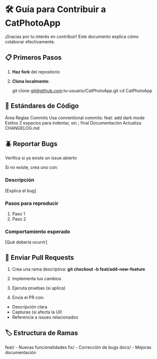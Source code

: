 # 🛠️ Guía para Contribuir a CatPhotoApp

¡Gracias por tu interés en contribuir! Este documento explica cómo colaborar efectivamente.

## 📋 Primeros Pasos

1. **Haz fork** del repositorio
2. **Clona localmente**:
   
   git clone git@github.com:tu-usuario/CatPhotoApp.git
   cd CatPhotoApp

## 🔧 Estándares de Código
Área	Reglas
Commits	Usa conventional commits: feat: add dark mode
Estilos	2 espacios para indentar, sin ; final
Documentación	Actualiza CHANGELOG.md

## 🪲 Reportar Bugs
Verifica si ya existe un issue abierto

Si no existe, crea uno con:

### Descripción
[Explica el bug]

### Pasos para reproducir
1. Paso 1
2. Paso 2

### Comportamiento esperado
[Qué debería ocurrir]

## 🎁 Enviar Pull Requests
1.  Crea una rama descriptiva:
**git checkout -b feat/add-new-feature**

2. Implementa tus cambios

3. Ejecuta pruebas (si aplica)

4. Envía el PR con:

- Descripción clara
- Capturas (si afecta la UI)
- Referencia a issues relacionados

## 🏷️ Estructura de Ramas

feat/    - Nuevas funcionalidades
fix/     - Corrección de bugs
docs/    - Mejoras documentación
